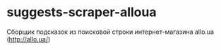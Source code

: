 # suggests-scraper-alloua
Сборщик подсказок из поисковой строки интернет-магазина allo.ua (http://allo.ua/)
